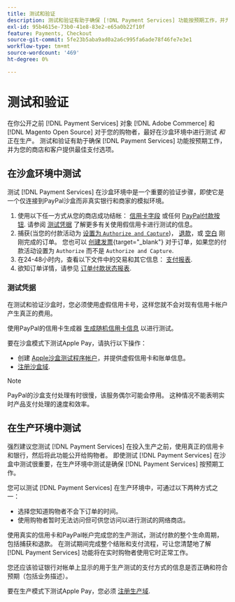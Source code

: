 ```yaml
---
title: 测试和验证
description: 测试和验证有助于确保 [!DNL Payment Services] 功能按预期工作，并为客户提供最佳支付选项
exl-id: 95b4615e-73b0-41e8-83e2-e65a0b22f10f
feature: Payments, Checkout
source-git-commit: 5fe23b5aba9ad0a2a6c995fa6ade78f46fe7e3e1
workflow-type: tm+mt
source-wordcount: '469'
ht-degree: 0%

---
```


# 测试和验证

在你公开之前 [!DNL Payment Services] 对象 [!DNL Adobe Commerce] 和 [!DNL Magento Open Source] 对于您的购物者，最好在沙盒环境中进行测试 _和_ 正在生产。 测试和验证有助于确保 [!DNL Payment Services] 功能按预期工作，并为您的商店和客户提供最佳支付选项。

## 在沙盒环境中测试

测试 [!DNL Payment Services] 在沙盒环境中是一个重要的验证步骤，即使它是一个仅连接到PayPal沙盒而非真实银行和商家的模拟环境。

1. 使用以下任一方式从您的商店成功结帐： [信用卡字段](payments-options.md#credit-card-fields) 或任何 [PayPal付款按钮](payments-options.md#paypal-smart-buttons). 请参阅 [测试凭据](#testing-credentials) 了解更多有关使用假信用卡进行测试的信息。
1. 捕获(当您的付款活动为 [设置为 `Authorize and Capture`](onboard.md#set-payment-services-as-payment-method))， [退款](refunds.md)，或 [空白](voids.md) 刚刚完成的订单。 您也可以 [创建发票](https://docs.magento.com/user-guide/sales/invoice-create.html){target="_blank"} 对于订单，如果您的付款活动设置为 `Authorize` 而不是 `Authorize and Capture`.
1. 在24-48小时内，查看以下文件中的交易和其它信息： [支付报表](payouts.md).
1. 欲知订单详情，请参见 [订单付款状态报表](order-payment-status.md).

### 测试凭据

在测试和验证沙盒时，您必须使用虚假信用卡号，这样您就不会对现有信用卡帐户产生真正的费用。

使用PayPal的信用卡生成器 [生成随机信用卡信息](https://www.paypal.com/us/smarthelp/article/where-can-i-find-test-credit-card-numbers-ts2157) 以进行测试。

要在沙盒模式下测试Apple Pay，请执行以下操作：

* 创建 [Apple沙盒测试程序帐户](https://developer.apple.com/apple-pay/sandbox-testing/#create-a-sandbox-tester-account)，并提供虚假信用卡和账单信息。
* [注册沙盒域](https://developer.paypal.com/docs/checkout/apm/apple-pay/#link-registeryoursandboxdomains).

>[!NOTE]
>
>PayPal的沙盒支付处理有时很慢，该服务偶尔可能会停用。 这种情况不能表明实时产品支付处理的速度和效率。

## 在生产环境中测试

强烈建议您测试 [!DNL Payment Services] 在投入生产之前，使用真正的信用卡和银行，然后将此功能公开给购物者。 即使测试 [!DNL Payment Services] 在沙盒中测试很重要，在生产环境中测试是确保 [!DNL Payment Services] 按预期工作。

您可以测试 [!DNL Payment Services] 在生产环境中，可通过以下两种方式之一：

* 选择您知道购物者不会下订单的时间。
* 使用购物者暂时无法访问但可供您访问以进行测试的网络商店。

使用真实的信用卡和PayPal帐户完成您的生产测试，测试付款的整个生命周期，包括捕获和退款。 在测试期间完成整个结账和支付流程，可让您清楚地了解 [!DNL Payment Services] 功能将在实时购物者使用它时正常工作。

您还应该验证银行对帐单上显示的用于生产测试的支付方式的信息是否正确和符合预期（包括业务描述）。

要在生产模式下测试Apple Pay，您必须 [注册生产域](https://developer.paypal.com/docs/checkout/apm/apple-pay/#register-your-live-domain).
